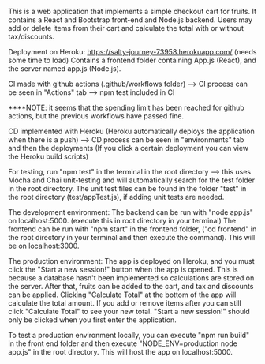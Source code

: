 This is a web application that implements a simple checkout cart for fruits. It contains a React and Bootstrap front-end and Node.js backend. Users may add or delete items from their cart and calculate the total with or without tax/discounts. 

Deployment on Heroku: https://salty-journey-73958.herokuapp.com/ (needs some time to load)
Contains a frontend folder containing App.js (React), and the server named app.js (Node.js).

CI made with github actions (.github/workflows folder) --> CI process can be seen in "Actions" tab --> npm test included in CI

****NOTE: it seems that the spending limit has been reached for github actions, but the previous workflows have passed fine.

CD implemented with Heroku (Heroku automatically deploys the application when there is a push) --> CD process can be seen in "environments" tab and then the deployments (If you click a certain deployment you can view the Heroku build scripts)

For testing, run "npm test" in the terminal in the root directory --> this uses Mocha and Chai unit-testing and will automatically search for the test folder in the root directory.
The unit test files can be found in the folder "test" in the root directory (test/appTest.js), if adding unit tests are needed.

The development environment:
The backend can be run with "node app.js" on localhost:5000. (execute this in root directory in your terminal)
The frontend can be run with "npm start" in the frontend folder, ("cd frontend" in the root directory in your terminal and then execute the command). This will be on localhost:3000.

The production environment:
The app is deployed on Heroku, and you must click the "Start a new session!" button when the app is opened. This is because a database hasn't been implemented so calculations are stored on the server. After that, fruits can be added to the cart, and tax and discounts can be applied. Clicking "Calculate Total" at the bottom of the app will calculate the total amount. If you add or remove items after you can still click "Calculate Total" to see your new total. "Start a new session!" should only be clicked when you first enter the application.

To test a production environment locally, you can execute "npm run build" in the front end folder and then execute "NODE_ENV=production node app.js" in the root directory. This will host the app on localhost:5000.
